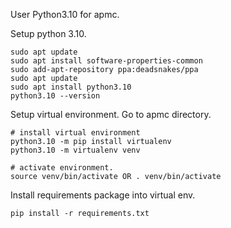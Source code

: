 User Python3.10 for apmc.

Setup python 3.10.
```
sudo apt update
sudo apt install software-properties-common
sudo add-apt-repository ppa:deadsnakes/ppa
sudo apt update
sudo apt install python3.10
python3.10 --version
```

Setup virtual environment.
Go to apmc directory.
```
# install virtual environment
python3.10 -m pip install virtualenv
python3.10 -m virtualenv venv

# activate environment.
source venv/bin/activate OR . venv/bin/activate
```

Install requirements package into virtual env.
```
pip install -r requirements.txt
```
